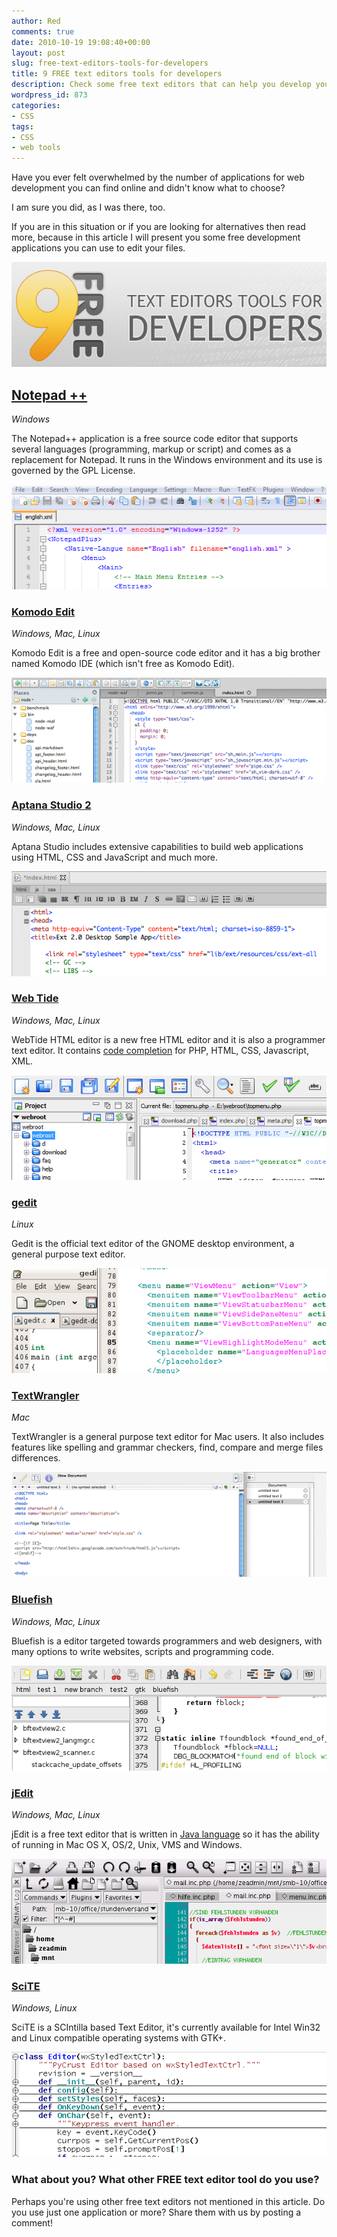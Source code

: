 ```yaml
---
author: Red
comments: true
date: 2010-10-19 19:08:40+00:00
layout: post
slug: free-text-editors-tools-for-developers
title: 9 FREE text editors tools for developers
description: Check some free text editors that can help you develop your websites.
wordpress_id: 873
categories:
- CSS
tags:
- CSS
- web tools
---
```


Have you ever felt overwhelmed by the number of applications for web development you can find online and didn't know what to choose?

I am sure you did, as I was there, too.

If you are in this situation or if you are looking for alternatives then read more, because in this article I will present you some free development applications you can use to edit your files.

[![Free text editors tools](/dist/uploads/2010/10/free-text-editors.png)](http://www.red-team-design.com/free-text-editors-tools-for-developers)

<!-- more -->

## [Notepad ++](http://notepad-plus-plus.org/download)

_Windows_

The Notepad++ application is a free source code editor that supports several languages (programming, markup or script) and comes as a replacement for Notepad. It runs in the Windows environment and its use is governed by the GPL License.

[![](/dist/uploads/2010/10/notepad.png)](http://notepad-plus-plus.org/download)


### [Komodo Edit](http://www.activestate.com/komodo-edit)

_Windows, Mac, Linux_

Komodo Edit is a free and open-source code editor and it has a big brother named Komodo IDE (which isn't free as Komodo Edit).

[![](/dist/uploads/2010/10/komodo.png)](http://www.activestate.com/komodo-edit)

### [Aptana Studio 2](http://www.aptana.com/products/studio2)

_Windows, Mac, Linux_

Aptana Studio includes extensive capabilities to build web applications using HTML, CSS and JavaScript and much more.

[![](/dist/uploads/2010/10/aptana.png)](http://www.aptana.com/products/studio2/)

### [Web Tide](http://www.webtide.eu/)

_Windows, Mac, Linux_

WebTide HTML editor is a new free HTML editor and it is also a programmer text editor. It contains [code completion](http://en.wikipedia.org/wiki/Autocomplete) for PHP, HTML, CSS, Javascript, XML.

[![](/dist/uploads/2010/10/webtide.png)](http://www.webtide.eu/)


### [gedit](http://projects.gnome.org/gedit/)

_Linux_

Gedit is the official text editor of the GNOME desktop environment, a general purpose text editor.

[![](/dist/uploads/2010/10/gedit.png)](http://projects.gnome.org/gedit/)


### [TextWrangler](http://www.barebones.com/products/textwrangler/)

_Mac_

TextWrangler is a general purpose text editor for Mac users. It also includes features like spelling and grammar checkers, find, compare and merge files differences.

[![](/dist/uploads/2010/10/textwrangler.png)](http://www.barebones.com/products/textwrangler/)

### [Bluefish](http://bluefish.openoffice.nl/)

_Windows, Mac, Linux_

Bluefish is a editor targeted towards programmers and web designers, with many options to write websites, scripts and programming code.

[![](/dist/uploads/2010/10/bluefish.png)](http://bluefish.openoffice.nl/)

### [jEdit](http://www.jedit.org/)

_Windows, Mac, Linux_

jEdit is a free text editor that is written in [Java language](http://en.wikipedia.org/wiki/Java_%28programming_language%29) so it has the ability of running in Mac OS X, OS/2, Unix, VMS and Windows.

[![](/dist/uploads/2010/10/jedit.png)](http://www.jedit.org/)


### [SciTE](http://www.scintilla.org/SciTE.html)

_Windows, Linux_

SciTE is a SCIntilla based Text Editor, it's currently available for Intel Win32 and Linux compatible operating systems with GTK+.

[![](/dist/uploads/2010/10/scite.png)](http://www.scintilla.org/SciTE.html)

### What about you? What other FREE text editor tool do you use?

Perhaps you're using other free text editors not mentioned in this article. Do you use just one application or more? Share them with us by posting a comment!